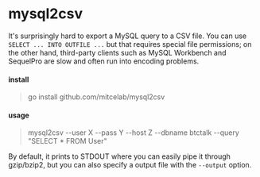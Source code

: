 # mysql2csv
It's surprisingly hard to export a MySQL query to a CSV file. You can use `SELECT ... INTO OUTFILE ...` but 
that requires special file permissions; on the other hand, third-party clients such as MySQL Workbench and 
SequelPro are slow and often run into encoding problems.

#### install
> go install github.com/mitcelab/mysql2csv

#### usage
> mysql2csv --user X --pass Y --host Z --dbname btctalk --query "SELECT * FROM User"

By default, it prints to STDOUT where you can easily pipe it through gzip/bzip2, but you can also specify 
a output file with the `--output` option.
